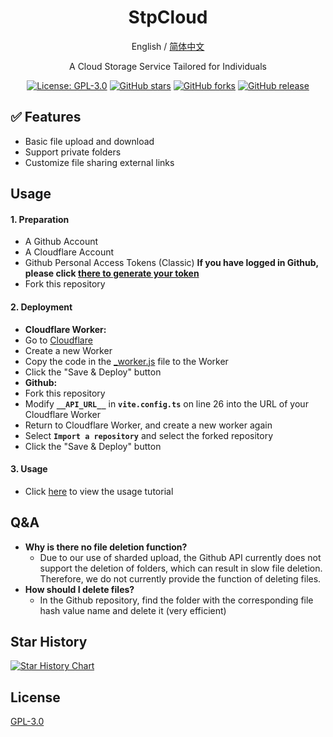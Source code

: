 <div align="center">

<h1 align="center">StpCloud</h1>

English / [简体中文](README_EN.md)

A Cloud Storage Service Tailored for Individuals

<p>
<a href="https://www.gnu.org/licenses/gpl-3.0.html"><img src="https://img.shields.io/github/license/Stoeaves/StpCloud" alt="License: GPL-3.0"></a>
<a href="https://github.com/Stoeaves/StpCloud/stargazers"><img src="https://img.shields.io/github/stars/Stoeaves/StpCloud" alt="GitHub stars"></a>
<a href="https://github.com/Stoeaves/StpCloud/forks"><img src="https://img.shields.io/github/forks/Stoeaves/StpCloud" alt="GitHub forks"></a>
<a href="https://github.com/Stoeaves/StpCloud/releases"><img src="https://img.shields.io/github/v/release/Stoeaves/StpCloud" alt="GitHub release"></a>
</p>


</div>

## ✅ Features
- Basic file upload and download
- Support private folders
- Customize file sharing external links

## Usage

#### 1. Preparation 

- A Github Account
- A Cloudflare Account
- Github Personal Access Tokens (Classic) **If you have logged in Github, please click [there to generate your token](https://github.com/settings/tokens)**
- Fork this repository

#### 2. Deployment

- **Cloudflare Worker:**
- Go to [Cloudflare](https://dash.cloudflare.com)
- Create a new Worker
- Copy the code in the [_worker.js](https://github.com/Stoeaves/StpCloud/blob/main/_worker.js) file to the Worker
- Click the "Save & Deploy" button
- **Github:**
- Fork this repository
- Modify **`__API_URL__`** in **`vite.config.ts`** on line 26 into the URL of your Cloudflare Worker
- Return to Cloudflare Worker, and create a new worker again
- Select **`Import a repository`** and select the forked repository
- Click the "Save & Deploy" button

#### 3. Usage
- Click [here](https://seave.top/posts/stpcloud/) to view the usage tutorial

## Q&A

- **Why is there no file deletion function?**
   - Due to our use of sharded upload, the Github API currently does not support the deletion of folders, which can result in slow file deletion. Therefore, we do not currently provide the function of deleting files.
- **How should I delete files?**
   - In the Github repository, find the folder with the corresponding file hash value name and delete it (very efficient)

## Star History

[![Star History Chart](https://api.star-history.com/svg?repos=Stoeaves/StpCloud&type=Date)](https://www.star-history.com/#Stoeaves/StpCloud&Date)

## License

[GPL-3.0](LICENSE)
